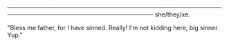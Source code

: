 ────────────────────────────────────────────────────────────────────────────────────
 she/they/xe.


"Bless me father, for I have sinned. Really! I'm not kidding here, big sinner. Yup."
